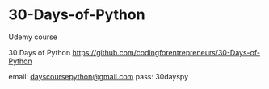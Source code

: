 # 30-Days-of-Python
Udemy course

30 Days of Python
https://github.com/codingforentrepreneurs/30-Days-of-Python

email: dayscoursepython@gmail.com
pass: 30dayspy
